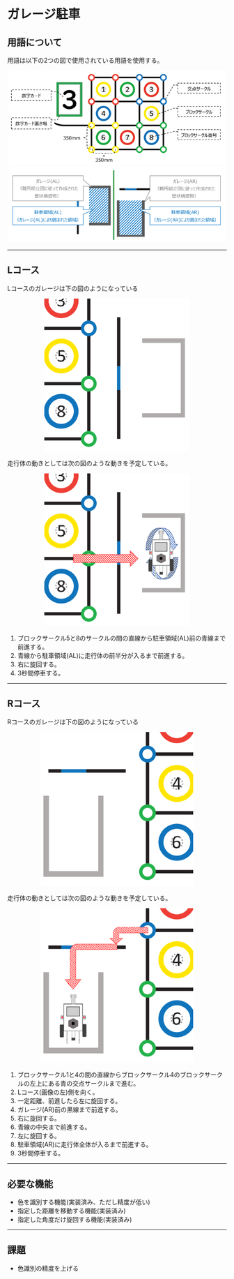 # ガレージ駐車

## 用語について

用語は以下の2つの図で使用されている用語を使用する。

<center><img src="phraseology1.png" width="500"></center>
<center><img src="phraseology2.png" width="500"></center>

---

<div style="page-break-before:always"></div>

## Lコース

Lコースのガレージは下の図のようになっている

<center><img src="garage_L.png" height="350"></center>

走行体の動きとしては次の図のような動きを予定している。

<center><img src="algorithm_L.png" height="350"></center>

1. ブロックサークル5と8のサークルの間の直線から駐車領域(AL)前の青線まで前進する。
2. 青線から駐車領域(AL)に走行体の前半分が入るまで前進する。
3. 右に旋回する。
4. 3秒間停車する。

---

<div style="page-break-before:always"></div>


## Rコース

Rコースのガレージは下の図のようになっている

<center><img src="garage_R.png" width="350"></center> 

走行体の動きとしては次の図のような動きを予定している。

<center><img src="algorithm_R.png" width="350"></center>

1. ブロックサークル1と4の間の直線からブロックサークル4のブロックサークルの左上にある青の交点サークルまで進む。
2. Lコース(画像の左)側を向く。
3. 一定距離、前進したら左に旋回する。
4. ガレージ(AR)前の黒線まで前進する。
5. 右に旋回する。
6. 青線の中央まで前進する。
7. 左に旋回する。
8. 駐車領域(AR)に走行体全体が入るまで前進する。
9. 3秒間停車する。

---

## 必要な機能

- 色を識別する機能(実装済み、ただし精度が低い)
- 指定した距離を移動する機能(実装済み)
- 指定した角度だけ旋回する機能(実装済み)

---

## 課題

- 色識別の精度を上げる
